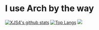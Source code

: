 # I use Arch by the way
[![XJS4's github stats](https://github-readme-stats.vercel.app/api?username=XJS4&theme=darkt&show_icons=true)](https://github.com/anuraghazra/github-readme-stats) [![Top Langs](https://github-readme-stats.vercel.app/api/top-langs/?username=Axarva&layout=compact&theme=dracula)](https://github.com/anuraghazra/github-readme-stats)
<img src="https://upload.wikimedia.org/wikipedia/commons/8/84/Apple_Computer_Logo_rainbow.svg">
